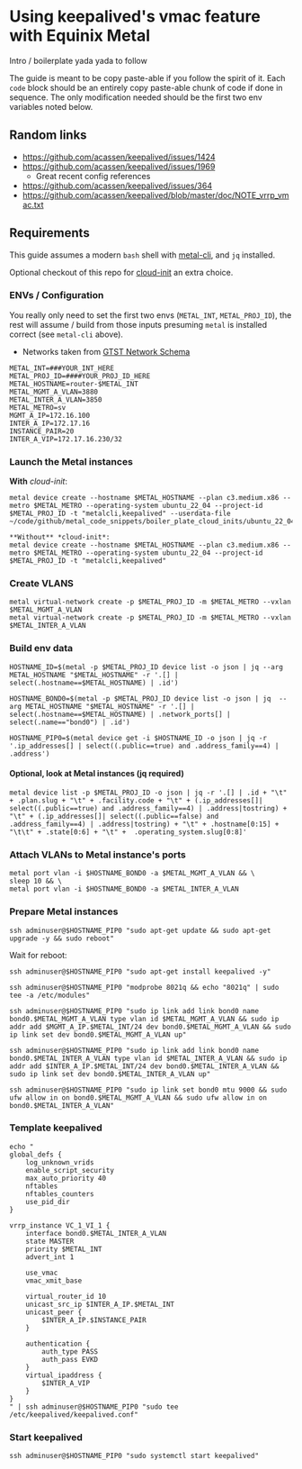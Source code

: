 # Using keepalived's vmac feature with Equinix Metal

Intro / boilerplate yada yada to follow

The guide is meant to be copy paste-able if you follow the spirit of it. Each `code` block should be an entirely copy paste-able chunk of code if done in sequence. The only modification needed should be the first two env variables noted below.

## Random links

- https://github.com/acassen/keepalived/issues/1424
- https://github.com/acassen/keepalived/issues/1969
    - Great recent config references
- https://github.com/acassen/keepalived/issues/364
- https://github.com/acassen/keepalived/blob/master/doc/NOTE_vrrp_vmac.txt

## Requirements

This guide assumes a modern `bash` shell with [metal-cli](https://deploy.equinix.com/developers/docs/metal/libraries/cli/), and `jq` installed.

Optional checkout of this repo for [cloud-init](https://github.com/dlotterman/metal_code_snippets/tree/main/boiler_plate_cloud_inits) an extra choice.


### ENVs / Configuration
You really only need to set the first two envs (`METAL_INT`, `METAL_PROJ_ID`), the rest will assume / build from those inputs presuming `metal` is installed correct (see `metal-cli` above).

- Networks taken from [GTST Network Schema](https://github.com/dlotterman/metal_code_snippets/blob/main/documentation_stage/em_sa_network_schema.md)

```
METAL_INT=###YOUR_INT_HERE
METAL_PROJ_ID=####YOUR_PROJ_ID_HERE
METAL_HOSTNAME=router-$METAL_INT
METAL_MGMT_A_VLAN=3880
METAL_INTER_A_VLAN=3850
METAL_METRO=sv
MGMT_A_IP=172.16.100
INTER_A_IP=172.17.16
INSTANCE_PAIR=20
INTER_A_VIP=172.17.16.230/32
```

### Launch the Metal instances

**With** *cloud-init*:
```
metal device create --hostname $METAL_HOSTNAME --plan c3.medium.x86 --metro $METAL_METRO --operating-system ubuntu_22_04 --project-id $METAL_PROJ_ID -t "metalcli,keepalived" --userdata-file ~/code/github/metal_code_snippets/boiler_plate_cloud_inits/ubuntu_22_04_v1.mime

**Without** *cloud-init*:
metal device create --hostname $METAL_HOSTNAME --plan c3.medium.x86 --metro $METAL_METRO --operating-system ubuntu_22_04 --project-id $METAL_PROJ_ID -t "metalcli,keepalived"
```

### Create VLANS
```
metal virtual-network create -p $METAL_PROJ_ID -m $METAL_METRO --vxlan $METAL_MGMT_A_VLAN
metal virtual-network create -p $METAL_PROJ_ID -m $METAL_METRO --vxlan $METAL_INTER_A_VLAN
```

### Build env data

```
HOSTNAME_ID=$(metal -p $METAL_PROJ_ID device list -o json | jq --arg METAL_HOSTNAME "$METAL_HOSTNAME" -r '.[] | select(.hostname==$METAL_HOSTNAME) | .id')

HOSTNAME_BOND0=$(metal -p $METAL_PROJ_ID device list -o json | jq  --arg METAL_HOSTNAME "$METAL_HOSTNAME" -r '.[] | select(.hostname==$METAL_HOSTNAME) | .network_ports[] | select(.name=="bond0") | .id')

HOSTNAME_PIP0=$(metal device get -i $HOSTNAME_ID -o json | jq -r '.ip_addresses[] | select((.public==true) and .address_family==4) | .address')
```

#### Optional, look at Metal instances (jq required)
```
metal device list -p $METAL_PROJ_ID -o json | jq -r '.[] | .id + "\t" + .plan.slug + "\t" + .facility.code + "\t" + (.ip_addresses[]| select((.public==true) and .address_family==4) | .address|tostring) + "\t" + (.ip_addresses[]| select((.public==false) and .address_family==4) | .address|tostring) + "\t" + .hostname[0:15] + "\t\t" + .state[0:6] + "\t" +  .operating_system.slug[0:8]'
```

### Attach VLANs to Metal instance's ports
```
metal port vlan -i $HOSTNAME_BOND0 -a $METAL_MGMT_A_VLAN && \
sleep 10 && \
metal port vlan -i $HOSTNAME_BOND0 -a $METAL_INTER_A_VLAN
```

### Prepare Metal instances

```
ssh adminuser@$HOSTNAME_PIP0 "sudo apt-get update && sudo apt-get upgrade -y && sudo reboot"
```

Wait for reboot:
```
ssh adminuser@$HOSTNAME_PIP0 "sudo apt-get install keepalived -y"

ssh adminuser@$HOSTNAME_PIP0 "modprobe 8021q && echo "8021q" | sudo tee -a /etc/modules"

ssh adminuser@$HOSTNAME_PIP0 "sudo ip link add link bond0 name bond0.$METAL_MGMT_A_VLAN type vlan id $METAL_MGMT_A_VLAN && sudo ip addr add $MGMT_A_IP.$METAL_INT/24 dev bond0.$METAL_MGMT_A_VLAN && sudo ip link set dev bond0.$METAL_MGMT_A_VLAN up"

ssh adminuser@$HOSTNAME_PIP0 "sudo ip link add link bond0 name bond0.$METAL_INTER_A_VLAN type vlan id $METAL_INTER_A_VLAN && sudo ip addr add $INTER_A_IP.$METAL_INT/24 dev bond0.$METAL_INTER_A_VLAN && sudo ip link set dev bond0.$METAL_INTER_A_VLAN up"

ssh adminuser@$HOSTNAME_PIP0 "sudo ip link set bond0 mtu 9000 && sudo ufw allow in on bond0.$METAL_MGMT_A_VLAN && sudo ufw allow in on bond0.$METAL_INTER_A_VLAN"
```
### Template keepalived
```
echo "
global_defs {
    log_unknown_vrids
    enable_script_security
    max_auto_priority 40
	nftables
	nftables_counters
    use_pid_dir
}

vrrp_instance VC_1_VI_1 {
    interface bond0.$METAL_INTER_A_VLAN
    state MASTER
    priority $METAL_INT
    advert_int 1

    use_vmac
    vmac_xmit_base

    virtual_router_id 10
    unicast_src_ip $INTER_A_IP.$METAL_INT
    unicast_peer {
        $INTER_A_IP.$INSTANCE_PAIR
    }

    authentication {
        auth_type PASS
        auth_pass EVKD
    }
    virtual_ipaddress {
        $INTER_A_VIP
    }
}
" | ssh adminuser@$HOSTNAME_PIP0 "sudo tee /etc/keepalived/keepalived.conf"
```

### Start keepalived
```
ssh adminuser@$HOSTNAME_PIP0 "sudo systemctl start keepalived"
```
